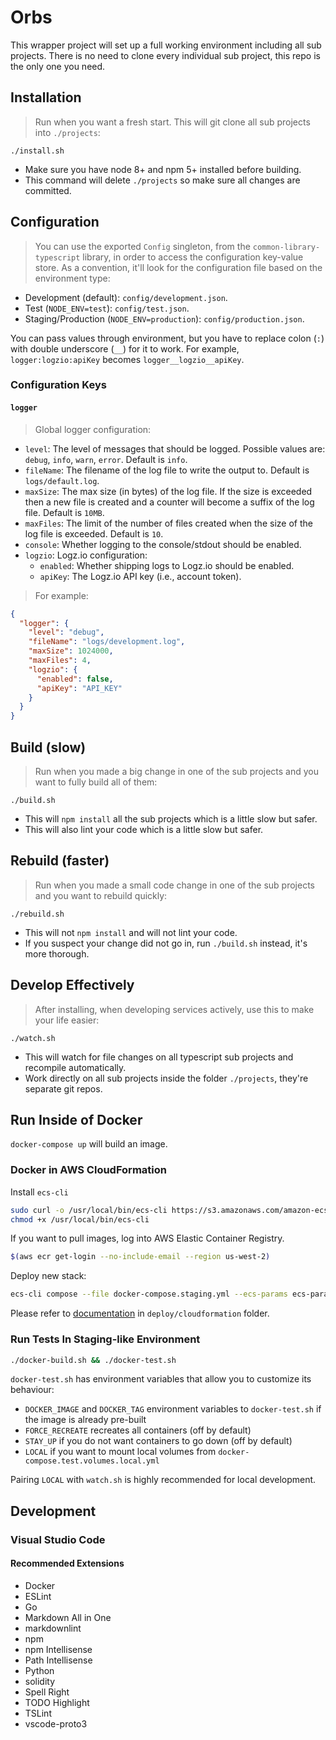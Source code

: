 # Orbs

This wrapper project will set up a full working environment including all sub projects. There is no need to clone every individual sub project, this repo is the only one you need.

## Installation

> Run when you want a fresh start. This will git clone all sub projects into `./projects`:

`./install.sh`

* Make sure you have node 8+ and npm 5+ installed before building.
* This command will delete `./projects` so make sure all changes are committed.

## Configuration

> You can use the exported `Config` singleton, from the `common-library-typescript` library, in order to access the configuration key-value store. As a convention, it'll look for the configuration file based on the environment type:

* Development (default): `config/development.json`.
* Test (`NODE_ENV=test`): `config/test.json`.
* Staging/Production (`NODE_ENV=production`): `config/production.json`.

You can pass values through environment, but you have to replace colon (`:`) with double underscore (`__`) for it to work. For example, `logger:logzio:apiKey` becomes `logger__logzio__apiKey`.

### Configuration Keys

#### `logger`

> Global logger configuration:

* `level`: The level of messages that should be logged. Possible values are: `debug`, `info`, `warn`, `error`. Default is `info`.
* `fileName`: The filename of the log file to write the output to. Default is `logs/default.log`.
* `maxSize`: The max size (in bytes) of the log file. If the size is exceeded then a new file is created and a counter will become a suffix of the log file. Default is `10MB`.
* `maxFiles`: The limit of the number of files created when the size of the log file is exceeded. Default is `10`.
* `console`: Whether logging to the console/stdout should be enabled.
* `logzio`: Logz.io configuration:
  * `enabled`: Whether shipping logs to Logz.io should be enabled.
  * `apiKey`: The Logz.io API key (i.e., account token).

> For example:

```json
{
  "logger": {
    "level": "debug",
    "fileName": "logs/development.log",
    "maxSize": 1024000,
    "maxFiles": 4,
    "logzio": {
      "enabled": false,
      "apiKey": "API_KEY"
    }
  }
}
```

## Build (slow)

> Run when you made a big change in one of the sub projects and you want to fully build all of them:

`./build.sh`

* This will `npm install` all the sub projects which is a little slow but safer.
* This will also lint your code which is a little slow but safer.

## Rebuild (faster)

> Run when you made a small code change in one of the sub projects and you want to rebuild quickly:

`./rebuild.sh`

* This will not `npm install` and will not lint your code.
* If you suspect your change did not go in, run `./build.sh` instead, it's more thorough.

## Develop Effectively

> After installing, when developing services actively, use this to make your life easier:

`./watch.sh`

* This will watch for file changes on all typescript sub projects and recompile automatically.
* Work directly on all sub projects inside the folder `./projects`, they're separate git repos.

## Run Inside of Docker

`docker-compose up` will build an image.

### Docker in AWS CloudFormation

Install `ecs-cli`

```bash
sudo curl -o /usr/local/bin/ecs-cli https://s3.amazonaws.com/amazon-ecs-cli/ecs-cli-darwin-amd64-latest
chmod +x /usr/local/bin/ecs-cli
```

If you want to pull images, log into AWS Elastic Container Registry.

```bash
$(aws ecr get-login --no-include-email --region us-west-2)
```

Deploy new stack:

```bash
ecs-cli compose --file docker-compose.staging.yml --ecs-params ecs-params.yml --region us-west-2 --cluster orbs-network-staging up
```

Please refer to [documentation](deploy/cloudformation/README.md) in `deploy/cloudformation` folder.

### Run Tests In Staging-like Environment

```bash
./docker-build.sh && ./docker-test.sh
```

`docker-test.sh` has environment variables that allow you to customize its behaviour:
* `DOCKER_IMAGE` and `DOCKER_TAG` environment variables to `docker-test.sh` if the image is already pre-built
* `FORCE_RECREATE` recreates all containers (off by default)
* `STAY_UP` if you do not want containers to go down (off by default)
* `LOCAL` if you want to mount local volumes from `docker-compose.test.volumes.local.yml`

Pairing `LOCAL` with `watch.sh` is highly recommended for local development.


## Development

### Visual Studio Code

#### Recommended Extensions

* Docker
* ESLint
* Go
* Markdown All in One
* markdownlint
* npm
* npm Intellisense
* Path Intellisense
* Python
* solidity
* Spell Right
* TODO Highlight
* TSLint
* vscode-proto3
